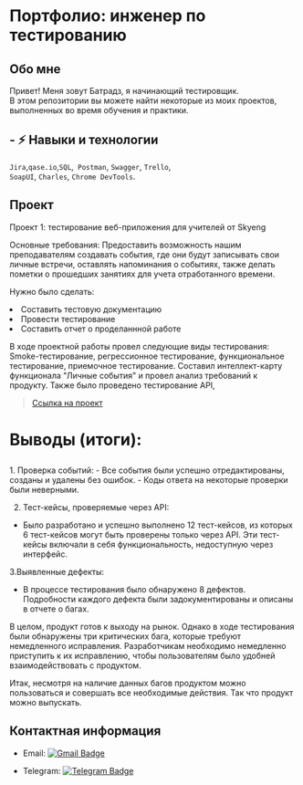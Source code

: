 # Портфолио: инженер по тестированию


## Обо мне 


Привет! Меня зовут Батрадз, я начинающий тестировщик. <br>
В этом репозитории вы можете найти некоторые из моих проектов, выполненных во время обучения и практики.
<br>


## - :zap: Навыки и технологии
``Jira``,``qase.io``,``SQL``,`` Postman``, ``Swagger``, ``Trello``, <br>
``SoapUI``, ``Charles``, ``Chrome DevTools``.

## Проект
<p> Проект 1: тестирование веб-приложения для учителей от Skyeng</p>


<p> Основные требования: Предоставить возможность нашим преподавателям создавать события, где они будут записывать свои личные встречи, оставлять напоминания о событиях, также делать пометки о прошедших занятиях для учета отработанного времени. <p>

<p>Нужно было сделать:<p>
 <li>  Составить тестовую документацию
 <li>  Провести тестирование
 <li>  Составить отчет о проделаннной работе

 <p> В ходе проектной работы провел следующие виды тестирования: Smoke-тестирование, регрессионное тестирование, функциональное тестирование, приемочное тестирование. Составил интеллект-карту функционала "Личные события"  и провел анализ требований к продукту. Также было проведено тестирование API,<p>


> <a href="https://onyx-snowflake-8a4.notion.site/1-Skyeng-799013b141da4783953d0903c686e0d8?pvs=4-">Ссылка на проект</a>

# <p>Выводы (итоги):<p>

<p>1. Проверка событий:
- Все события были успешно отредактированы, созданы и удалены без ошибок.
- Коды ответа на некоторые проверки были неверными.

2. Тест-кейсы, проверяемые через API:

- Было разработано и успешно выполнено 12 тест-кейсов, из которых 6 тест-кейсов могут быть проверены только через API. Эти тест-кейсы включали в себя функциональность, недоступную через интерфейс.

3.Выявленные дефекты:

- В процессе тестирования было обнаружено 8 дефектов. Подробности каждого дефекта были задокументированы и описаны в отчете о багах.

В целом, продукт готов к выходу на рынок. Однако в ходе тестирования были обнаружены три критических бага, которые требуют немедленного исправления. Разработчикам необходимо немедленно приступить к их исправлению, чтобы пользователям было удобней взаимодействовать с продуктом.

Итак, несмотря на наличие данных багов продуктом можно пользоваться и совершать все необходимые действия. Так что продукт можно выпускать.<p>


## Контактная информация
- Email: [![Gmail Badge](https://img.shields.io/badge/-Yandex-red?style=flat&logo=Yandex&logoColor=white)](batikch@ya.ru)

- Telegram: [![Telegram Badge](https://img.shields.io/badge/-Батрадз_Черджиев-blue?style=flat&logo=Telegram&logoColor=white)](https://t.me/batik13) 
